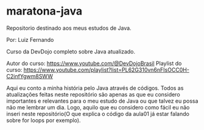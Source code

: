 # maratona-java
 Repositorio destinado aos meus estudos de Java.

Por: Luiz Fernando

Curso da DevDojo completo sobre Java atualizado.

Autor do curso: https://www.youtube.com/@DevDojoBrasil
Playlist do curso: https://www.youtube.com/playlist?list=PL62G310vn6nFIsOCC0H-C2infYgwm8SWW

Aqui eu conto a minha história pelo Java através de códigos.
Todos as atualizações feitas neste repositório são apenas as que eu considero importantes e relevantes
para o meu estudo de Java ou que talvez eu possa não me lembrar um dia. Logo, aquilo que eu considero
como fácil eu não inseri neste repositório(O que explica o código da aula01 já estar falando sobre for loops por exemplo).